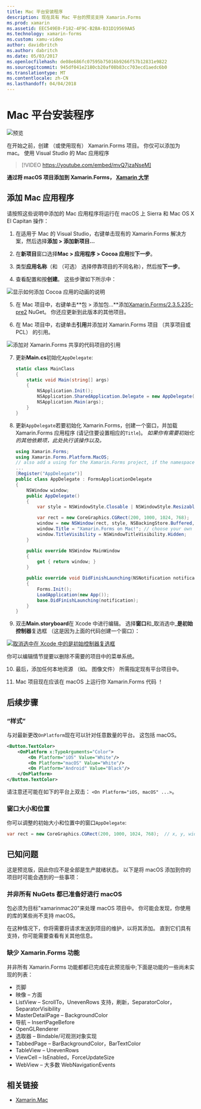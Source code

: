 ```yaml
---
title: Mac 平台安装程序
description: 现在具有 Mac 平台的预览支持 Xamarin.Forms
ms.prod: xamarin
ms.assetid: EEC549E0-F182-4F9C-B2BA-B31D19569AA5
ms.technology: xamarin-forms
ms.custom: xamu-video
author: davidbritch
ms.author: dabritch
ms.date: 05/03/2017
ms.openlocfilehash: de08e686fc07595b75016b9266f57b12831e9822
ms.sourcegitcommit: 945df041e2180cb20af08b83cc703ecd1aedc6b0
ms.translationtype: MT
ms.contentlocale: zh-CN
ms.lasthandoff: 04/04/2018
---
```

# <a name="mac-platform-setup"></a>Mac 平台安装程序

![预览](~/media/shared/preview.png)

在开始之前，创建 （或使用现有） Xamarin.Forms 项目。
你仅可以添加为 mac。 使用 Visual Studio 的 Mac 应用程序

> [!VIDEO https://youtube.com/embed/mvQ7jzaNseM]

**通过将 macOS 项目添加到 Xamarin.Forms， [Xamarin 大学](https://university.xamarin.com/)**

## <a name="adding-a-mac-app"></a>添加 Mac 应用程序

请按照这些说明中添加的 Mac 应用程序将运行在 macOS 上 Sierra 和 Mac OS X El Capitan 操作：

1. 在适用于 Mac 的 Visual Studio，右键单击现有的 Xamarin.Forms 解决方案，然后选择**添加 > 添加新项目...**

2. 在**新项目**窗口选择**Mac > 应用程序 > Cocoa 应用**按**下一步**。

3. 类型**应用名称**（和 （可选） 选择停靠项目的不同名称），然后按**下一步**。

4. 查看配置和按**创建**。 这些步骤如下所示中：

  ![显示如何添加 Cocoa 应用的动画的说明](mac-images/add-macos-proj.gif)

5. 在 Mac 项目中，右键单击**包 > 添加包...**添加[Xamarin.Forms/2.3.5.235-pre2](https://www.nuget.org/packages/Xamarin.Forms/2.3.5.235-pre2) NuGet。 你还应更新到此版本的其他项目。

6. 在 Mac 项目中，右键单击**引用**并添加对 Xamarin.Forms 项目 （共享项目或 PCL） 的引用。

  ![添加对 Xamarin.Forms 共享的代码项目的引用](mac-images/references-sml.png)

7. 更新**Main.cs**初始化`AppDelegate`:

    ```csharp
    static class MainClass
    {
        static void Main(string[] args)
        {
            NSApplication.Init();
            NSApplication.SharedApplication.Delegate = new AppDelegate(); // add this line
            NSApplication.Main(args);
        }
    }
    ```

8. 更新`AppDelegate`若要初始化 Xamarin.Forms，创建一个窗口，并加载 Xamarin.Forms 应用程序 (请记住要设置相应的`Title`)。 _如果你有需要初始化的其他依赖项，此处执行该操作以及。_

    ```csharp
    using Xamarin.Forms;
    using Xamarin.Forms.Platform.MacOS;
    // also add a using for the Xamarin.Forms project, if the namespace is different to this file
    ...
    [Register("AppDelegate")]
    public class AppDelegate : FormsApplicationDelegate
    {
        NSWindow window;
        public AppDelegate()
        {
            var style = NSWindowStyle.Closable | NSWindowStyle.Resizable | NSWindowStyle.Titled;

            var rect = new CoreGraphics.CGRect(200, 1000, 1024, 768);
            window = new NSWindow(rect, style, NSBackingStore.Buffered, false);
            window.Title = "Xamarin.Forms on Mac!"; // choose your own Title here
            window.TitleVisibility = NSWindowTitleVisibility.Hidden;
        }

        public override NSWindow MainWindow
        {
            get { return window; }
        }

        public override void DidFinishLaunching(NSNotification notification)
        {
            Forms.Init();
            LoadApplication(new App());
            base.DidFinishLaunching(notification);
        }
    }
    ```

9. 双击**Main.storyboard**在 Xcode 中进行编辑。 选择**窗口**和_取消选中_**是初始控制器**复选框 （这是因为上面的代码创建一个窗口）：

  [![取消选中在 Xcode 中的是初始控制器复选框](mac-images/xcode-init-controller-sml.png)](mac-images/xcode-init-controller.png#lightbox)

  你可以编辑情节提要以删除不需要的项目中的菜单系统。

10. 最后，添加任何本地资源 （如。 图像文件） 所需指定现有平台项目中。

11. Mac 项目现在应该在 macOS 上运行你 Xamarin.Forms 代码 ！

## <a name="next-steps"></a>后续步骤

### <a name="styling"></a>“样式”

与对最新更改`OnPlatform`现在可以针对任意数量的平台。 这包括 macOS。

```xml
<Button.TextColor>
    <OnPlatform x:TypeArguments="Color">
        <On Platform="iOS" Value="White"/>
        <On Platform="macOS" Value="White"/>
        <On Platform="Android" Value="Black"/>
    </OnPlatform>
</Button.TextColor>
```

请注意还可能在如下的平台上双击： `<On Platform="iOS, macOS" ...>`。

### <a name="window-size-and-position"></a>窗口大小和位置

你可以调整的初始大小和位置中的窗口`AppDelegate`:

```csharp
var rect = new CoreGraphics.CGRect(200, 1000, 1024, 768);  // x, y, width, height
```

## <a name="known-issues"></a>已知问题

这是预览版，因此你应不是全部是生产就绪状态。 以下是将 macOS 添加到你的项目时可能会遇到的一些事项：

### <a name="not-all-nugets-are-ready-for-macos"></a>并非所有 NuGets 都已准备好进行 macOS

包必须为目标"xamarinmac20"来处理 macOS 项目中。 你可能会发现，你使用的库的某些尚不支持 macOS。

在这种情况下，你将需要将请求发送到项目的维护，以将其添加。 直到它们具有支持，你可能需要查看有关其他信息。

### <a name="missing-xamarinforms-features"></a>缺少 Xamarin.Forms 功能

并非所有 Xamarin.Forms 功能都都已完成在此预览版中;下面是功能的一些尚未实现的列表：

* 页脚
* 映像 – 方面
* ListView – ScrollTo，UnevenRows 支持，刷新，SeparatorColor，SeparatorVisibility
* MasterDetailPage – BackgroundColor
* 导航 – InsertPageBefore
* OpenGLRenderer
* 选取器 – Bindable/可观测对象实现
* TabbedPage – BarBackgroundColor，BarTextColor
* TableView – UnevenRows
* ViewCell – IsEnabled，ForceUpdateSize
* WebView – 大多数 WebNavigationEvents


## <a name="related-links"></a>相关链接

- [Xamarin.Mac](~/mac/index.yml)
